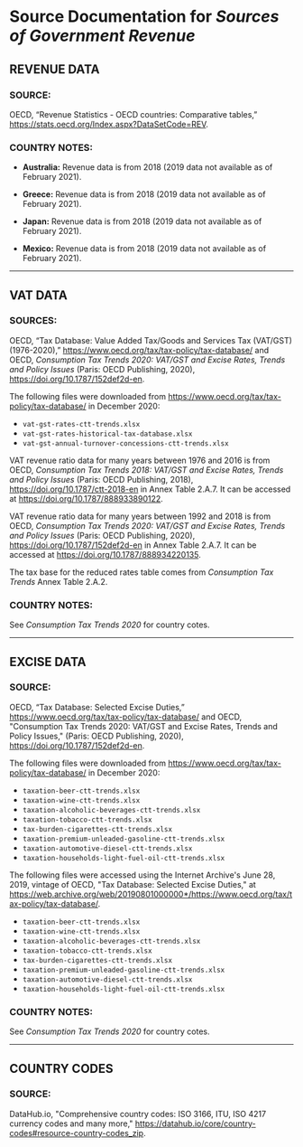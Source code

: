 # Source Documentation for _Sources of Government Revenue_

## **REVENUE DATA**

### **SOURCE:**

 OECD, “Revenue Statistics - OECD countries: Comparative tables,” https://stats.oecd.org/Index.aspx?DataSetCode=REV.

### **COUNTRY NOTES:**

* **Australia:** Revenue data is from 2018 (2019 data not available as of February 2021).

* **Greece:** Revenue data is from 2018 (2019 data not available as of February 2021).

* **Japan:** Revenue data is from 2018 (2019 data not available as of February 2021).

* **Mexico:** Revenue data is from 2018 (2019 data not available as of February 2021).

____________________________________________________
## **VAT DATA**

### **SOURCES:**

 OECD, “Tax Database: Value Added Tax/Goods and Services Tax (VAT/GST) (1976-2020),” https://www.oecd.org/tax/tax-policy/tax-database/ and OECD, _Consumption Tax Trends 2020: VAT/GST and Excise Rates, Trends and Policy Issues_ (Paris: OECD Publishing, 2020), https://doi.org/10.1787/152def2d-en. 
 
The following files were downloaded from https://www.oecd.org/tax/tax-policy/tax-database/ in December 2020:
- `vat-gst-rates-ctt-trends.xlsx`
- `vat-gst-rates-historical-tax-database.xlsx`
- `vat-gst-annual-turnover-concessions-ctt-trends.xlsx`

VAT revenue ratio data for many years between 1976 and 2016 is from OECD, _Consumption Tax Trends 2018: VAT/GST and Excise Rates, Trends and Policy Issues_ (Paris: OECD Publishing, 2018), https://doi.org/10.1787/ctt-2018-en in Annex Table 2.A.7. It can be accessed at https://doi.org/10.1787/888933890122.

VAT revenue ratio data for many years between 1992 and 2018 is from OECD, _Consumption Tax Trends 2020: VAT/GST and Excise Rates, Trends and Policy Issues_ (Paris: OECD Publishing, 2020), https://doi.org/10.1787/152def2d-en in Annex Table 2.A.7. It can be accessed at https://doi.org/10.1787/888934220135.

The tax base for the reduced rates table comes from _Consumption Tax Trends_ Annex Table 2.A.2.

### **COUNTRY NOTES:**
See _Consumption Tax Trends 2020_ for country cotes.
____________________________________________________
## **EXCISE DATA**

### **SOURCE:**

 OECD, “Tax Database: Selected Excise Duties,” https://www.oecd.org/tax/tax-policy/tax-database/ and OECD, "Consumption Tax Trends 2020: VAT/GST and Excise Rates, Trends and Policy Issues," (Paris: OECD Publishing, 2020), https://doi.org/10.1787/152def2d-en.

The following files were downloaded from https://www.oecd.org/tax/tax-policy/tax-database/ in December 2020:
- `taxation-beer-ctt-trends.xlsx`
- `taxation-wine-ctt-trends.xlsx`
- `taxation-alcoholic-beverages-ctt-trends.xlsx`
- `taxation-tobacco-ctt-trends.xlsx`
- `tax-burden-cigarettes-ctt-trends.xlsx`
- `taxation-premium-unleaded-gasoline-ctt-trends.xlsx`
- `taxation-automotive-diesel-ctt-trends.xlsx`
- `taxation-households-light-fuel-oil-ctt-trends.xlsx`

The following files were accessed using the Internet Archive's June 28, 2019, vintage of  OECD, "Tax Database: Selected Excise Duties," at https://web.archive.org/web/20190801000000*/https://www.oecd.org/tax/tax-policy/tax-database/.
- `taxation-beer-ctt-trends.xlsx`
- `taxation-wine-ctt-trends.xlsx`
- `taxation-alcoholic-beverages-ctt-trends.xlsx`
- `taxation-tobacco-ctt-trends.xlsx`
- `tax-burden-cigarettes-ctt-trends.xlsx`
- `taxation-premium-unleaded-gasoline-ctt-trends.xlsx`
- `taxation-automotive-diesel-ctt-trends.xlsx`
- `taxation-households-light-fuel-oil-ctt-trends.xlsx`

### **COUNTRY NOTES:**
See _Consumption Tax Trends 2020_ for country cotes.

____________________________________________________
## **COUNTRY CODES**

### **SOURCE:**

DataHub.io, "Comprehensive country codes: ISO 3166, ITU, ISO 4217 currency codes and many more," https://datahub.io/core/country-codes#resource-country-codes_zip.